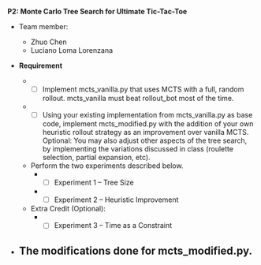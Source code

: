 **P2: Monte Carlo Tree Search for Ultimate Tic-Tac-Toe**  
- Team member:  
  - Zhuo Chen
  - Luciano Loma Lorenzana
  
- **Requirement**  
  - - [ ] Implement mcts_vanilla.py that uses MCTS with a full, random rollout. mcts_vanilla must beat rollout_bot most of the time.   
  - - [ ] Using your existing implementation from mcts_vanilla.py as base code, implement mcts_modified.py with the addition of your own heuristic rollout strategy as an improvement over vanilla MCTS. Optional: You may also adjust other aspects of the tree search, by implementing the variations discussed in class (roulette selection, partial expansion, etc).  
  - Perform the two experiments described below.  
    -  - [ ] Experiment 1 – Tree Size  
    -  - [ ] Experiment 2 – Heuristic Improvement  
  - Extra Credit (Optional):
       - - [ ] Experiment 3 – Time as a Constraint  

- **The modifications done for mcts_modified.py.**  
    - 
